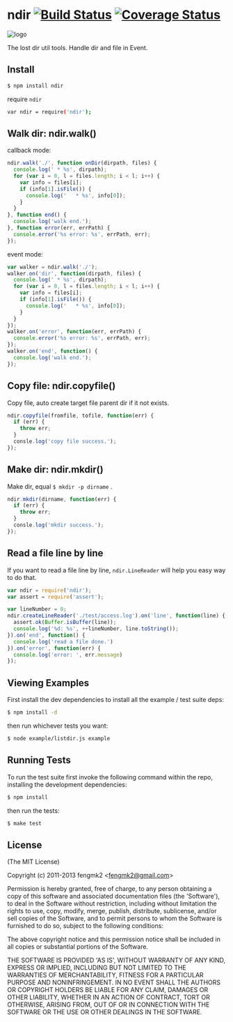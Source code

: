 # ndir [![Build Status](https://secure.travis-ci.org/fengmk2/ndir.png)](http://travis-ci.org/fengmk2/ndir) [![Coverage Status](https://coveralls.io/repos/fengmk2/ndir/badge.png)](https://coveralls.io/r/fengmk2/ndir)

![logo](https://raw.github.com/fengmk2/ndir/master/logo.png)

The lost dir util tools. Handle dir and file in Event.

## Install

```bash
$ npm install ndir
```

require `ndir`

```bash
var ndir = require('ndir');
```

## Walk dir: ndir.walk()

callback mode:

```js
ndir.walk('./', function onDir(dirpath, files) {
  console.log(' * %s', dirpath);
  for (var i = 0, l = files.length; i < l; i++) {
    var info = files[i];
    if (info[1].isFile()) {
      console.log('   * %s', info[0]);
    }
  }
}, function end() {
  console.log('walk end.');
}, function error(err, errPath) {
  console.error('%s error: %s', errPath, err);
});
```

event mode:

```js
var walker = ndir.walk('./');
walker.on('dir', function(dirpath, files) {
  console.log(' * %s', dirpath);
  for (var i = 0, l = files.length; i < l; i++) {
    var info = files[i];
    if (info[1].isFile()) {
      console.log('   * %s', info[0]);
    }
  }
});
walker.on('error', function(err, errPath) {
  console.error('%s error: %s', errPath, err);
});
walker.on('end', function() {
  console.log('walk end.');
});
```

## Copy file: ndir.copyfile()

Copy file, auto create target file parent dir if it not exists.

```js
ndir.copyfile(fromfile, tofile, function(err) {
  if (err) {
    throw err;
  }
  consle.log('copy file success.');
});
```

## Make dir: ndir.mkdir()

Make dir, equal `$ mkdir -p dirname` .

```js
ndir.mkdir(dirname, function(err) {
  if (err) {
    throw err;
  }
  consle.log('mkdir success.');
});
```

## Read a file line by line

If you want to read a file line by line, `ndir.LineReader` will help you easy way to do that.

```js
var ndir = require('ndir');
var assert = require('assert');

var lineNumber = 0;
ndir.createLineReader('./test/access.log').on('line', function(line) {
  assert.ok(Buffer.isBuffer(line));
  console.log('%d: %s', ++lineNumber, line.toString());
}).on('end', function() {
  console.log('read a file done.')
}).on('error', function(err) {
  console.log('error: ', err.message)
});
```

## Viewing Examples

First install the dev dependencies to install all the example / test suite deps:

```bash
$ npm install -d
```

then run whichever tests you want:

```bash
$ node example/listdir.js example
```

## Running Tests

To run the test suite first invoke the following command within the repo, installing the development dependencies:

```bash
$ npm install
```

then run the tests:

```bash
$ make test
```

## License 

(The MIT License)

Copyright (c) 2011-2013 fengmk2 &lt;fengmk2@gmail.com&gt;

Permission is hereby granted, free of charge, to any person obtaining
a copy of this software and associated documentation files (the
'Software'), to deal in the Software without restriction, including
without limitation the rights to use, copy, modify, merge, publish,
distribute, sublicense, and/or sell copies of the Software, and to
permit persons to whom the Software is furnished to do so, subject to
the following conditions:

The above copyright notice and this permission notice shall be
included in all copies or substantial portions of the Software.

THE SOFTWARE IS PROVIDED 'AS IS', WITHOUT WARRANTY OF ANY KIND,
EXPRESS OR IMPLIED, INCLUDING BUT NOT LIMITED TO THE WARRANTIES OF
MERCHANTABILITY, FITNESS FOR A PARTICULAR PURPOSE AND NONINFRINGEMENT.
IN NO EVENT SHALL THE AUTHORS OR COPYRIGHT HOLDERS BE LIABLE FOR ANY
CLAIM, DAMAGES OR OTHER LIABILITY, WHETHER IN AN ACTION OF CONTRACT,
TORT OR OTHERWISE, ARISING FROM, OUT OF OR IN CONNECTION WITH THE
SOFTWARE OR THE USE OR OTHER DEALINGS IN THE SOFTWARE.
